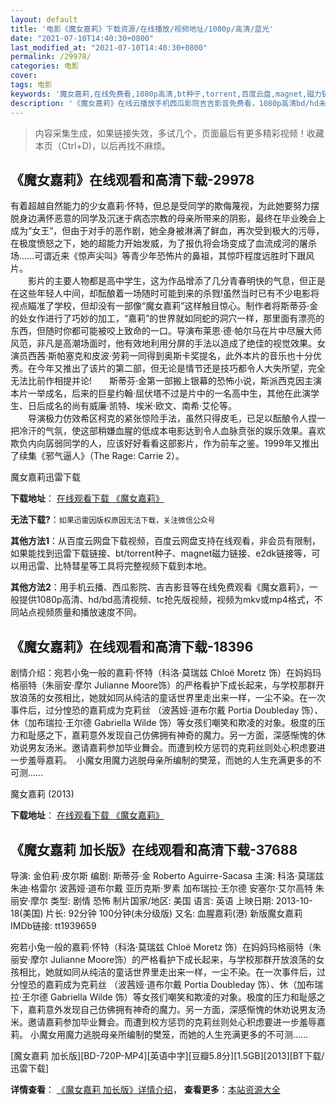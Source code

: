 ```yaml
---
layout: default
title: '电影《魔女嘉莉》下载资源/在线播放/视频地址/1080p/高清/蓝光'
date: "2021-07-10T14:40:30+0800"
last_modified_at: "2021-07-10T14:40:30+0800"
permalink: /29978/
categories: 电影
cover:
tags: 电影
keywords: '魔女嘉莉,在线免费看,1080p高清,bt种子,torrent,百度云盘,magnet,磁力链,迅雷下载资源'
description: '《魔女嘉莉》在线云播放手机西瓜影院吉吉影音免费看，1080p高清bd/hd未删减完整版和tc抢先枪版，mkv/mp4格式，附带bt/torrent种子、magnet/磁力链、百度云盘、网盘资源迅雷下载链接'
---
```


>内容采集生成，如果链接失效，多试几个，页面最后有更多精彩视频！收藏本页（Ctrl+D)，以后再找不麻烦。


## 《魔女嘉莉》在线观看和高清下载-29978

有着超越自然能力的少女嘉莉&middot;怀特，但总是受同学的欺侮蔑视，为此她要努力摆脱身边满怀恶意的同学及沉迷于病态宗教的母亲所带来的阴影，最终在毕业晚会上成为&ldquo;女王”，但由于对手的恶作剧，她全身被淋满了鲜血，再次受到极大的污辱，在极度愤怒之下，她的超能力开始发威，为了报仇将会场变成了血流成河的屠杀场&hellip;…可谓近来《惊声尖叫》等青少年恐怖片的鼻祖，其惊吓程度远胜时下跟风片。<br />　　影片的主要人物都是高中学生，这为作品增添了几分青春明快的气息，但正是在这些年轻人中间，却酝酿着一场随时可能到来的杀戮!虽然当时已有不少电影将视点瞄准了学校，但却没有一部像“魔女嘉莉”这样触目惊心。制作者将斯蒂芬&middot;金的处女作进行了巧妙的加工，“嘉莉”的世界就如同蛇的洞穴一样，那里面有漂亮的东西，但随时你都可能被咬上致命的一口。导演布莱恩·德&middot;帕尔马在片中尽展大师风范，非凡是高潮场面时，他有效地利用分屏的手法以造成了绝佳的视觉效果。女演员西茜·斯帕塞克和皮波&middot;劳莉一同得到奥斯卡奖提名，此外本片的音乐也十分优秀。在今年又推出了该片的第二部，但无论是情节还是技巧都令人大失所望，完全无法比前作相提并论!　　斯蒂芬&middot;金第一部搬上银幕的恐怖小说，斯派西克因主演本片一举成名，后来的巨星约翰&middot;屈伏塔不过是片中的一名高中生，其他在此演学生、日后成名的尚有威廉·凯特、埃米&middot;欧文、南希&middot;艾伦等。<br />　　导演极力仿效希区柯克的紧张惊险手法，虽然只得皮毛，已足以酝酿令人捏一把冷汗的气氛，使这部稍嫌血腥的低成本电影达到令人血脉贲张的娱乐效果。喜欢欺负内向孱弱同学的人，应该好好看看这部影片，作为前车之鉴。1999年又推出了续集《邪气逼人》（The Rage: Carrie 2）。


魔女嘉莉迅雷下载

**下载地址**： [在线观看下载 《魔女嘉莉》](https://www.993dy.com//vod-detail-id-18688.html) 


**无法下载?**：`如果迅雷因版权原因无法下载，关注微信公众号 `

**其他方法1**：从百度云网盘下载视频，百度云网盘支持在线观看，非会员有限制，如果能找到迅雷下载链接、bt/torrent种子、magnet磁力链接、e2dk链接等，可以用迅雷、比特彗星等工具将完整视频下载到本地。

**其他方法2**：用手机云播、西瓜影院、吉吉影音等在线免费观看《魔女嘉莉》，一般提供1080p高清、hd/bd高清视频、tc抢先版视频，视频为mkv或mp4格式，不同站点视频质量和播放速度不同。


## 《魔女嘉莉》在线观看和高清下载-18396

剧情介绍：宛若小兔一般的嘉莉·怀特（科洛·莫瑞兹 Chloë Moretz 饰）在妈妈玛格丽特（朱丽安·摩尔 Julianne Moore饰）的严格看护下成长起来，与学校那群开放浪荡的女孩相比，她就如同从纯洁的童话世界里走出来一样，一尘不染。在一次事件后，过分惶恐的嘉莉成为克莉丝 （波茜娅·道布尔戴 Portia Doubleday 饰）、休（加布瑞拉·王尔德 Gabriella Wilde 饰）等女孩们嘲笑和欺凌的对象。极度的压力和耻感之下，嘉莉意外发现自己仿佛拥有神奇的魔力。另一方面，深感惭愧的休劝说男友汤米。邀请嘉莉参加毕业舞会。而遭到校方惩罚的克莉丝则处心积虑要进一步羞辱嘉莉。  小魔女用魔力逃脱母亲所编制的樊笼，而她的人生充满更多的不可测……


魔女嘉莉 (2013)

**下载地址**： [在线观看下载 《魔女嘉莉》](https://www.btbtdy.me/btdy/dy2978.html) 


## 《魔女嘉莉 加长版》在线观看和高清下载-37688

导演: 金伯莉·皮尔斯 编剧: 斯蒂芬·金 Roberto Aguirre-Sacasa 主演: 科洛·莫瑞兹 朱迪·格雷尔 波茜娅·道布尔戴 亚历克斯·罗素 加布瑞拉·王尔德 安塞尔·艾尔高特 朱丽安·摩尔 类型: 剧情 恐怖 制片国家/地区: 美国 语言: 英语 上映日期: 2013-10-18(美国) 片长: 92分钟 100分钟(未分级版) 又名: 血腥嘉莉(港) 新版魔女嘉莉 IMDb链接: tt1939659

宛若小兔一般的嘉莉·怀特（科洛·莫瑞兹 Chloë Moretz 饰）在妈妈玛格丽特（朱丽安·摩尔 Julianne Moore饰）的严格看护下成长起来，与学校那群开放浪荡的女孩相比，她就如同从纯洁的童话世界里走出来一样，一尘不染。在一次事件后，过分惶恐的嘉莉成为克莉丝 （波茜娅·道布尔戴 Portia Doubleday 饰）、休（加布瑞拉·王尔德 Gabriella Wilde 饰）等女孩们嘲笑和欺凌的对象。极度的压力和耻感之下，嘉莉意外发现自己仿佛拥有神奇的魔力。另一方面，深感惭愧的休劝说男友汤米。邀请嘉莉参加毕业舞会。而遭到校方惩罚的克莉丝则处心积虑要进一步羞辱嘉莉。 小魔女用魔力逃脱母亲所编制的樊笼，而她的人生充满更多的不可测……


[魔女嘉莉 加长版][BD-720P-MP4][英语中字][豆瓣5.8分][1.5GB][2013][BT下载/迅雷下载]

**详情查看**： [《魔女嘉莉 加长版》详情介绍](/movie/37688/)， **查看更多**：[本站资源大全](/movie/t/all/)


